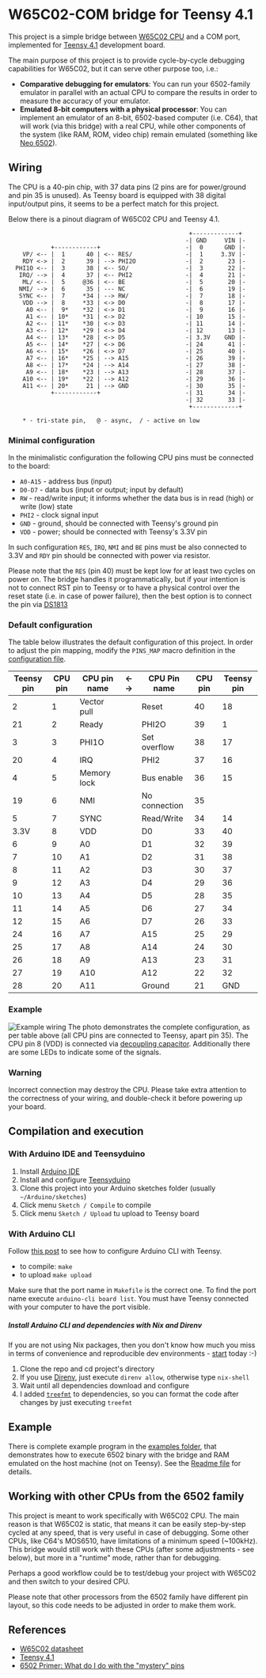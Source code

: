 # W65C02-COM bridge for Teensy 4.1

This project is a simple bridge between [W65C02 CPU](https://westerndesigncenter.com/wdc/documentation/w65c02s.pdf)
and a COM port, implemented for [Teensy 4.1](https://www.pjrc.com/store/teensy41.html) development board.

The main purpose of this project is to provide cycle-by-cycle debugging capabilities for W65C02, but it can serve
other purpose too, i.e.:

- __Comparative debugging for emulators__:
  You can run your 6502-family emulator in parallel with an actual CPU to compare the results
  in order to measure the accuracy of your emulator.
- __Emulated 8-bit computers with a physical processor__:
  You can implement an emulator of an 8-bit, 6502-based computer (i.e. C64), that will work
  (via this bridge) with a real CPU, while other components of the system (like RAM, ROM,
  video chip) remain emulated
  (something like [Neo 6502](https://www.olimex.com/Products/Retro-Computers/Neo6502/open-source-hardware)).

## Wiring

The CPU is a 40-pin chip, with 37 data pins (2 pins are for
power/ground and pin 35 is unused). As Teensy board is equipped with 38 digital input/output pins,
it seems to be a perfect match for this project.

Below there is a pinout diagram of W65C02 CPU and Teensy 4.1.

```text
                                                   +-------------+
                                                  -| GND     VIN |-
            +------------+                        -|  0      GND |-
    VP/ <-- |  1      40 | <-- RES/               -|  1     3.3V |-
    RDY <-> |  2      39 | --> PHI2O              -|  2       23 |-
  PHI1O <-- |  3      38 | <-- SO/                -|  3       22 |-
   IRQ/ --> |  4      37 | <-- PHI2               -|  4       21 |-
    ML/ <-- |  5     @36 | <-- BE                 -|  5       20 |-
   NMI/ --> |  6      35 | --- NC                 -|  6       19 |-
   SYNC <-- |  7     *34 | --> RW/                -|  7       18 |-
    VDD --> |  8     *33 | <-> D0                 -|  8       17 |-
     A0 <-- |  9*    *32 | <-> D1                 -|  9       16 |-
     A1 <-- | 10*    *31 | <-> D2                 -| 10       15 |-
     A2 <-- | 11*    *30 | <-> D3                 -| 11       14 |-
     A3 <-- | 12*    *29 | <-> D4                 -| 12       13 |-
     A4 <-- | 13*    *28 | <-> D5                 -| 3.3V    GND |-
     A5 <-- | 14*    *27 | <-> D6                 -| 24       41 |-
     A6 <-- | 15*    *26 | <-> D7                 -| 25       40 |-
     A7 <-- | 16*    *25 | --> A15                -| 26       39 |-
     A8 <-- | 17*    *24 | --> A14                -| 27       38 |-
     A9 <-- | 18*    *23 | --> A13                -| 28       37 |-
    A10 <-- | 19*    *22 | --> A12                -| 29       36 |-
    A11 <-- | 20*     21 | --> GND                -| 30       35 |-
            +------------+                        -| 31       34 |-
                                                  -| 32       33 |-
                                                   +-------------+

    * - tri-state pin,   @ - async,  / - active on low
```

### Minimal configuration

In the minimalistic configuration the following CPU pins must be connected to the board:

- `A0-A15` - address bus (input)
- `D0-D7` - data bus (input or output; input by default)
- `RW` - read/write input; it informs whether the data bus is in read (high) or write (low) state
- `PHI2` - clock signal input
- `GND` - ground, should be connected with Teensy's ground pin
- `VDD` - power; should be connected with Teensy's 3.3V pin

In such configuration `RES`, `IRQ`, `NMI` and `BE` pins must be also connected to 3.3V
and `RDY` pin should be connected with power via resistor.

Please note that the `RES` (pin 40) must be kept low for at least two cycles on power on.
The bridge handles it programmatically, but if your intention is not to connect RST pin to
Teensy or to have a physical control over the reset state (i.e. in case of power failure),
then the best option is to connect the pin via
[DS1813](https://www.mouser.co.uk/datasheet/2/609/DS1813-3122044.pdf)

### Default configuration

The table below illustrates the default configuration of this project.
In order to adjust the pin mapping, modify the `PINS_MAP` macro definition in the
[configuration file](./configuration.h).

| Teensy pin | CPU pin | CPU pin name | ←  → | CPU Pin name  | CPU pin | Teensy pin |
| ---------- | ------- | ------------ | ---- | ------------- | ------- | ---------- |
|  2         | 1       | Vector pull  |      | Reset         | 40      | 18         |
| 21         | 2       | Ready        |      | PHI2O         | 39      |  1         |
|  3         | 3       | PHI1O        |      | Set overflow  | 38      | 17         |
| 20         | 4       | IRQ          |      | PHI2          | 37      | 16         |
|  4         | 5       | Memory lock  |      | Bus enable    | 36      | 15         |
| 19         | 6       | NMI          |      | No connection | 35      |            |
|  5         | 7       | SYNC         |      | Read/Write    | 34      | 14         |
| 3.3V       | 8       | VDD          |      | D0            | 33      | 40         |
|  6         | 9       | A0           |      | D1            | 32      | 39         |
|  7         | 10      | A1           |      | D2            | 31      | 38         |
|  8         | 11      | A2           |      | D3            | 30      | 37         |
|  9         | 12      | A3           |      | D4            | 29      | 36         |
| 10         | 13      | A4           |      | D5            | 28      | 35         |
| 11         | 14      | A5           |      | D6            | 27      | 34         |
| 12         | 15      | A6           |      | D7            | 26      | 33         |
| 24         | 16      | A7           |      | A15           | 25      | 29         |
| 25         | 17      | A8           |      | A14           | 24      | 30         |
| 26         | 18      | A9           |      | A13           | 23      | 31         |
| 27         | 19      | A10          |      | A12           | 22      | 32         |
| 28         | 20      | A11          |      | Ground        | 21      | GND        |

### Example

![Example wiring](./assets/board.jpg)
The photo demonstrates the complete configuration, as per table above (all CPU pins are
connected to Teensy, apart pin 35).
The CPU pin 8 (VDD) is connected via [decoupling capacitor](https://en.wikipedia.org/wiki/Decoupling_capacitor).
Additionally there are some LEDs to indicate some of the signals.

### Warning

Incorrect connection may destroy the CPU. Please take extra attention to the
correctness of your wiring, and double-check it before powering up your board.

## Compilation and execution

### With Arduino IDE and Teensyduino

1. Install [Arduino IDE](https://www.arduino.cc/en/software)
1. Install and configure [Teensyduino](https://www.pjrc.com/teensy/teensyduino.html)
1. Clone this project into your Arduino sketches folder (usually `~/Arduino/sketches`)
1. Click menu `Sketch / Compile` to compile
1. Click menu `Sketch / Upload` tu upload to Teensy board

### With Arduino CLI

Follow [this post](https://forum.pjrc.com/index.php?threads/arduino-cli-and-ide-now-released-teensy-supported.53548/page-5#post-299430) to see how to configure Arduino CLI with Teensy.

- to compile: `make`
- to upload `make upload`

Make sure that the port name in `Makefile` is the correct one. To find the port name execute
`arduino-cli board list`. You must have Teensy connected with your computer to have the port visible.

##### Install Arduino CLI and dependencies with Nix and Direnv

If you are not using Nix packages, then you don't know how much you miss in terms of convenience and reproducible dev environments - [start](https://nixos.org/download) today :-)

1. Clone the repo and cd project's directory
1. If you use [Direnv](https://direnv.net/), just execute `direnv allow`, otherwise type `nix-shell`
1. Wait until all dependencies download and configure
1. I added [`treefmt`](https://github.com/numtide/treefmt) to dependencies, so you can format the
   code after changes by just executing `treefmt`

## Example

There is complete example program in the [examples folder](./examples), that demonstrates
how to execute 6502 binary with the bridge and RAM emulated on the host machine
(not on Teensy). See the [Readme file](.examples/README.md) for details.

## Working with other CPUs from the 6502 family

This project is meant to work specifically with W65C02 CPU. The main reason
is that W65C02 is static, that means it can be easily step-by-step cycled at any speed,
that is very useful in case of debugging. Some other CPUs, like C64's MOS6510, have
limitations of a minimum speed (~100kHz). This bridge would still work with these CPUs
(after some adjustments - see below), but more in a "runtime" mode, rather than for debugging.

Perhaps a good workflow could be to test/debug your project with W65C02 and then
switch to your desired CPU.

Please note that other processors from the 6502 family have different pin layout,
so this code needs to be adjusted in order to make them work.

## References

- [W65C02 datasheet](https://westerndesigncenter.com/wdc/documentation/w65c02s.pdf)
- [Teensy 4.1](https://www.pjrc.com/store/teensy41.html)
- [6502 Primer: What do I do with the "mystery" pins](https://wilsonminesco.com/6502primer/MysteryPins.html)
